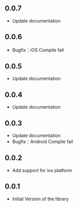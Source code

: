 <!--
 * @Author: gaoyong06@qq.com 
 * @Date: 2020-11-30 12:56:02 
 * @Last Modified by: gaoyong06@qq.com
 * @Last Modified time: 2020-11-30 12:56:02
-->
## 0.0.7

  * Update documentation
## 0.0.6

  * Bugfix：iOS Compile fail
## 0.0.5

  * Update documentation
## 0.0.4

  * Update documentation
## 0.0.3

  * Update documentation
  * Bugfix：Android Compile fail

## 0.0.2

  * Add support for ios platform
## 0.0.1

  * Initial Version of the library